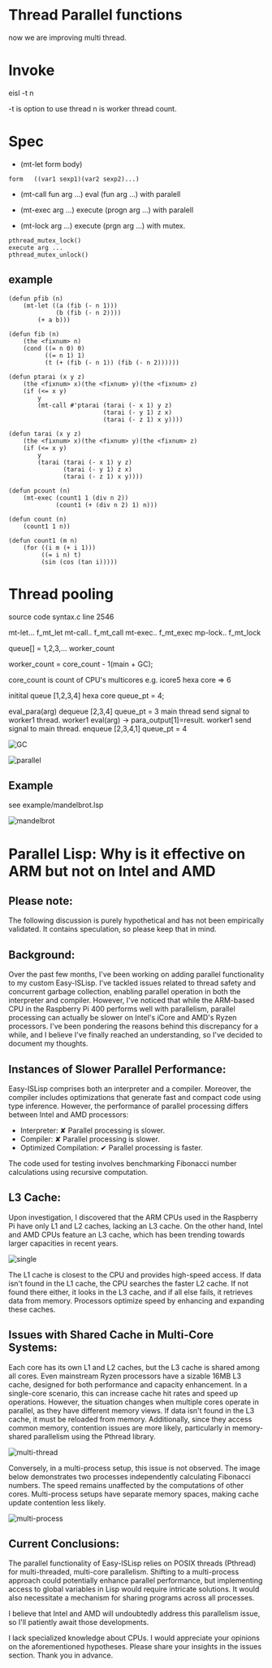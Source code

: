 # Thread Parallel functions
now we are improving multi thread.

# Invoke 
eisl -t n

-t is option to use thread
n is worker thread count.

# Spec

- (mt-let form body)  

```
form   ((var1 sexp1)(var2 sexp2)...)
```
- (mt-call fun arg ...)
eval (fun arg ...) with paralell

- (mt-exec arg ...)
execute (progn arg ...) with paralell

- (mt-lock arg ...)
execute (prgn arg ...) with mutex. 

```
pthread_mutex_lock()
execute arg ...
pthread_mutex_unlock()
```

## example

```
(defun pfib (n)
    (mt-let ((a (fib (- n 1)))
             (b (fib (- n 2))))
        (+ a b)))

(defun fib (n)
    (the <fixnum> n) 
    (cond ((= n 0) 0)
          ((= n 1) 1)
          (t (+ (fib (- n 1)) (fib (- n 2))))))

(defun ptarai (x y z)
    (the <fixnum> x)(the <fixnum> y)(the <fixnum> z)
    (if (<= x y)
        y
        (mt-call #'ptarai (tarai (- x 1) y z)
                          (tarai (- y 1) z x)
                          (tarai (- z 1) x y))))

(defun tarai (x y z)
    (the <fixnum> x)(the <fixnum> y)(the <fixnum> z)
    (if (<= x y)
        y
        (tarai (tarai (- x 1) y z)
               (tarai (- y 1) z x)
               (tarai (- z 1) x y))))

(defun pcount (n)
    (mt-exec (count1 1 (div n 2))
             (count1 (+ (div n 2) 1) n)))

(defun count (n)
    (count1 1 n))

(defun count1 (m n)
    (for ((i m (+ i 1)))
         ((= i n) t)
         (sin (cos (tan i)))))

```

# Thread pooling
source code syntax.c line 2546

mt-let... f_mt_let
mt-call.. f_mt_call
mt-exec.. f_mt_exec
mp-lock.. f_mt_lock

queue[] = 1,2,3,... worker_count

worker_count = core_count - 1(main + GC);

core_count is count of CPU's multicores
e.g. icore5 hexa core => 6

initital
queue  [1,2,3,4]  hexa core
queue_pt = 4;

eval_para(arg)
dequeue [2,3,4]
queue_pt = 3
main thread send signal to worker1 thread.
worker1 eval(arg) -> para_output[1]=result.
worker1 send signal to main thread.
enqueue [2,3,4,1]
queue_pt = 4

![GC](para1.png)

![parallel](para1.png)

## Example
see example/mandelbrot.lsp

![mandelbrot](mandelbrot.png)


# Parallel Lisp: Why is it effective on ARM but not on Intel and AMD
## Please note:
The following discussion is purely hypothetical and has not been empirically validated. It contains speculation, so please keep that in mind.

## Background:
Over the past few months, I've been working on adding parallel functionality to my custom Easy-ISLisp. I've tackled issues related to thread safety and concurrent garbage collection, enabling parallel operation in both the interpreter and compiler. However, I've noticed that while the ARM-based CPU in the Raspberry Pi 400 performs well with parallelism, parallel processing can actually be slower on Intel's iCore and AMD's Ryzen processors. I've been pondering the reasons behind this discrepancy for a while, and I believe I've finally reached an understanding, so I've decided to document my thoughts.

## Instances of Slower Parallel Performance:
Easy-ISLisp comprises both an interpreter and a compiler. Moreover, the compiler includes optimizations that generate fast and compact code using type inference. However, the performance of parallel processing differs between Intel and AMD processors:

- Interpreter: ✘ Parallel processing is slower.
- Compiler: ✘ Parallel processing is slower.
- Optimized Compilation: ✔ Parallel processing is faster.

The code used for testing involves benchmarking Fibonacci number calculations using recursive computation.

## L3 Cache:
Upon investigation, I discovered that the ARM CPUs used in the Raspberry Pi have only L1 and L2 caches, lacking an L3 cache. On the other hand, Intel and AMD CPUs feature an L3 cache, which has been trending towards larger capacities in recent years.

![single](para3.png)

The L1 cache is closest to the CPU and provides high-speed access. If data isn't found in the L1 cache, the CPU searches the faster L2 cache. If not found there either, it looks in the L3 cache, and if all else fails, it retrieves data from memory. Processors optimize speed by enhancing and expanding these caches.

## Issues with Shared Cache in Multi-Core Systems:
Each core has its own L1 and L2 caches, but the L3 cache is shared among all cores. Even mainstream Ryzen processors have a sizable 16MB L3 cache, designed for both performance and capacity enhancement. In a single-core scenario, this can increase cache hit rates and speed up operations. However, the situation changes when multiple cores operate in parallel, as they have different memory views. If data isn't found in the L3 cache, it must be reloaded from memory. Additionally, since they access common memory, contention issues are more likely, particularly in memory-shared parallelism using the Pthread library.

![multi-thread](para4.png)

Conversely, in a multi-process setup, this issue is not observed. The image below demonstrates two processes independently calculating Fibonacci numbers. The speed remains unaffected by the computations of other cores. Multi-process setups have separate memory spaces, making cache update contention less likely.

![multi-process](para5.png)

## Current Conclusions:
The parallel functionality of Easy-ISLisp relies on POSIX threads (Pthread) for multi-threaded, multi-core parallelism. Shifting to a multi-process approach could potentially enhance parallel performance, but implementing access to global variables in Lisp would require intricate solutions. It would also necessitate a mechanism for sharing programs across all processes.

I believe that Intel and AMD will undoubtedly address this parallelism issue, so I'll patiently await those developments.

I lack specialized knowledge about CPUs. I would appreciate your opinions on the aforementioned hypotheses. Please share your insights in the issues section. Thank you in advance.
